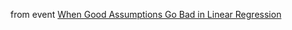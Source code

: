 from event [When Good Assumptions Go Bad in Linear Regression](https://www.meetup.com/python-plus-data-science/events/267945606/)
